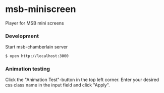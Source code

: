 # msb-miniscreen
Player for MSB mini screens

### Development
Start msb-chamberlain server
```sh
$ open http://localhost:3000
```

### Animation testing
Click the "Animation Test"-button in the top left corner.
Enter your desired css class name in the input field and click "Apply".
